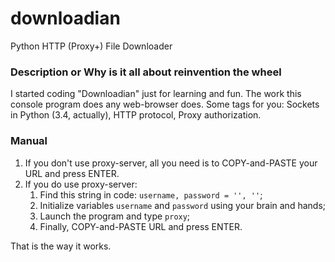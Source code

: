 # downloadian
Python HTTP (Proxy+) File Downloader

### Description or Why is it all about reinvention the wheel
I started coding "Downloadian" just for learning and fun. The work this console program does any web-browser does.
Some tags for you: Sockets in Python (3.4, actually), HTTP protocol, Proxy authorization.

### Manual
1. If you don't use proxy-server, all you need is to COPY-and-PASTE your URL and press ENTER.
2. If you do use proxy-server:
   1. Find this string in code: ```username, password = '', ''```;
   2. Initialize variables ```username``` and ```password``` using your brain and hands;
   3. Launch the program and type ```proxy```;
   4. Finally, COPY-and-PASTE URL and press ENTER.

That is the way it works.

